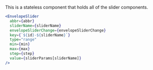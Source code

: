 This is a stateless component that holds all of the slider components.

```jsx static
<EnvelopeSlider
  abbr={abbr}
  sliderName={sliderName}
  envelopeSliderChange={envelopeSliderChange}
  key={`${id}-${sliderName}`}
  type="range"
  min={min}
  max={max}
  step={step}
  value={sliderParams[sliderName]}
/>
```
